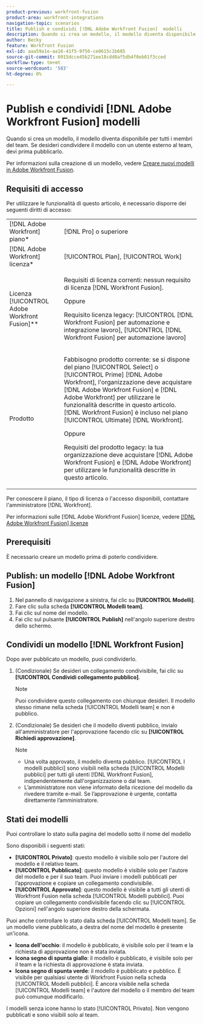 ```yaml
---
product-previous: workfront-fusion
product-area: workfront-integrations
navigation-topic: scenarios
title: Publish e condividi [!DNL Adobe Workfront Fusion]  modelli
description: Quando si crea un modello, il modello diventa disponibile per tutti i membri del team. Se desideri condividere il modello con un utente esterno al team, devi prima pubblicarlo.
author: Becky
feature: Workfront Fusion
exl-id: aaa59a1e-aa16-41f5-9f56-ce0615c1b685
source-git-commit: 0915dcce45b271ee18cdd8af5db4f0eb01f3cced
workflow-type: tm+mt
source-wordcount: '583'
ht-degree: 0%

---
```


# Publish e condividi [!DNL Adobe Workfront Fusion] modelli

Quando si crea un modello, il modello diventa disponibile per tutti i membri del team. Se desideri condividere il modello con un utente esterno al team, devi prima pubblicarlo.

Per informazioni sulla creazione di un modello, vedere [Creare nuovi modelli in Adobe Workfront Fusion](../../../workfront-fusion/scenarios/templates/create-new-fusion-templates.md).

## Requisiti di accesso

Per utilizzare le funzionalità di questo articolo, è necessario disporre dei seguenti diritti di accesso:

<table style="table-layout:auto"> 
 <col> 
 <col> 
 <tbody> 
  <tr> 
    <td role="rowheader">[!DNL Adobe Workfront] piano*</td> 
   <td> <p>[!DNL Pro] o superiore</p> </td> 
  </tr> 
  <tr data-mc-conditions=""> 
   <td role="rowheader">[!DNL Adobe Workfront] licenza*</td> 
   <td> <p>[!UICONTROL Plan], [!UICONTROL Work]</p> </td> 
  </tr> 
  <tr> 
   <td role="rowheader">Licenza [!UICONTROL Adobe Workfront Fusion]**</td> 
  <td>
   <p>Requisiti di licenza correnti: nessun requisito di licenza [!DNL Workfront Fusion].</p>
   <p>Oppure</p>
   <p>Requisito licenza legacy: [!UICONTROL [!DNL Workfront Fusion] per automazione e integrazione lavoro], [!UICONTROL [!DNL Workfront Fusion] per automazione lavoro]</p>
   </td>    </tr> 
  </tr> 
  <tr> 
   <td role="rowheader">Prodotto</td> 
   <td>
   <p>Fabbisogno prodotto corrente: se si dispone del piano [!UICONTROL Select] o [!UICONTROL Prime] [!DNL Adobe Workfront], l'organizzazione deve acquistare [!DNL Adobe Workfront Fusion] e [!DNL Adobe Workfront] per utilizzare le funzionalità descritte in questo articolo. [!DNL Workfront Fusion] è incluso nel piano [!UICONTROL Ultimate] [!DNL Workfront].</p>
   <p>Oppure</p>
   <p>Requisiti del prodotto legacy: la tua organizzazione deve acquistare [!DNL Adobe Workfront Fusion] e [!DNL Adobe Workfront] per utilizzare le funzionalità descritte in questo articolo.</p>
   </td> 
  </tr> 
 </tbody> 
</table>

Per conoscere il piano, il tipo di licenza o l&#39;accesso disponibili, contattare l&#39;amministratore [!DNL Workfront].

Per informazioni sulle [!DNL Adobe Workfront Fusion] licenze, vedere [[!DNL Adobe Workfront Fusion] licenze](../../../workfront-fusion/get-started/license-automation-vs-integration.md)

## Prerequisiti

È necessario creare un modello prima di poterlo condividere.

## Publish: un modello [!DNL Adobe Workfront Fusion]

1. Nel pannello di navigazione a sinistra, fai clic su **[!UICONTROL Modelli]**.
1. Fare clic sulla scheda **[!UICONTROL Modelli team]**.
1. Fai clic sul nome del modello.
1. Fai clic sul pulsante **[!UICONTROL Publish]** nell&#39;angolo superiore destro dello schermo.

## Condividi un modello [!DNL Workfront Fusion]

Dopo aver pubblicato un modello, puoi condividerlo.

1. (Condizionale) Se desideri un collegamento condivisibile, fai clic su **[!UICONTROL Condividi collegamento pubblico]**.

   >[!NOTE]
   >
   >Puoi condividere questo collegamento con chiunque desideri. Il modello stesso rimane nella scheda [!UICONTROL Modelli team] e non è pubblico.

1. (Condizionale) Se desideri che il modello diventi pubblico, invialo all&#39;amministratore per l&#39;approvazione facendo clic su **[!UICONTROL Richiedi approvazione]**.

   >[!NOTE]
   >
   >* Una volta approvato, il modello diventa pubblico. [!UICONTROL I modelli pubblici] sono visibili nella scheda [!UICONTROL Modelli pubblici] per tutti gli utenti [!DNL Workfront Fusion], indipendentemente dall&#39;organizzazione o dal team.
   >* L’amministratore non viene informato della ricezione del modello da rivedere tramite e-mail. Se l’approvazione è urgente, contatta direttamente l’amministratore.


## Stati dei modelli

Puoi controllare lo stato sulla pagina del modello sotto il nome del modello

Sono disponibili i seguenti stati:

* **[!UICONTROL Privato]**: questo modello è visibile solo per l&#39;autore del modello e il relativo team.
* **[!UICONTROL Pubblicato]**: questo modello è visibile solo per l&#39;autore del modello e per il suo team. Puoi inviare i modelli pubblicati per l’approvazione e copiare un collegamento condivisibile.
* **[!UICONTROL Approvato]**: questo modello è visibile a tutti gli utenti di Workfront Fusion nella scheda [!UICONTROL Modelli pubblici]. Puoi copiare un collegamento condivisibile facendo clic su [!UICONTROL Opzioni] nell&#39;angolo superiore destro della schermata.

Puoi anche controllare lo stato dalla scheda [!UICONTROL Modelli team]. Se un modello viene pubblicato, a destra del nome del modello è presente un&#39;icona.

* **Icona dell&#39;occhio**: il modello è pubblicato, è visibile solo per il team e la richiesta di approvazione non è stata inviata.
* **Icona segno di spunta giallo**: il modello è pubblicato, è visibile solo per il team e la richiesta di approvazione è stata inviata.
* **Icona segno di spunta verde**: il modello è pubblicato e pubblico. È visibile per qualsiasi utente di Workfront Fusion nella scheda [!UICONTROL Modelli pubblici]. È ancora visibile nella scheda [!UICONTROL Modelli team] e l&#39;autore del modello o il membro del team può comunque modificarlo.

I modelli senza icone hanno lo stato [!UICONTROL Privato]. Non vengono pubblicati e sono visibili solo al team.
